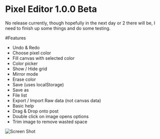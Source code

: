 Pixel Editor 1.0.0 Beta
=======================

No release currently, though hopefully in the next day or 2 there will be, I need to finish up some things and do some testing.

#Features
* Undo & Redo
* Choose pixel color
* Fill canvas with selected color
* Color picker
* Show / Hide grid
* Mirror mode
* Erase color
* Save (uses localStorage)
* Save as
* File list
* Export / Import Raw data (not canvas data)
* Basic help
* Drag & Drop onto post
* Double click on image opens options
* Trim image to remove wasted space

![Screen Shot](http://i.imgur.com/XXOShiS.png)